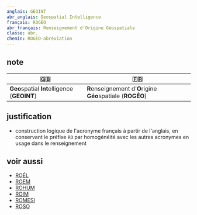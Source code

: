 ```yaml
---
anglais: GEOINT
abr_anglais: Geospatial Intelligence
français: ROGÉO
abr_français: Renseignement d'Origine Géospatiale
classe: abr.
chemin: ROGÉO-abréviation
---
```

## note

🇬🇧 | 🇫🇷
---|---
**Geo**spatial **Int**elligence (**GEOINT**)|**R**enseignement d'**O**rigine **Géo**spatiale (**ROGÉO**)

## justification

- construction logique de l'acronyme français à partir de l'anglais, en conservant le préfixe `RO` par homogénéité avec les autres acronymes en usage dans le renseignement

## voir aussi

- [ROÉL](ROÉL-abréviation.html)
- [ROEM](ROEM-abréviation.html)
- [ROHUM](ROHUM-abréviation.html)
- [ROIM](ROIM-abréviation.html)
- [ROMESI](ROMESI-abréviation.html)
- [ROSO](ROSO-abréviation.html)
